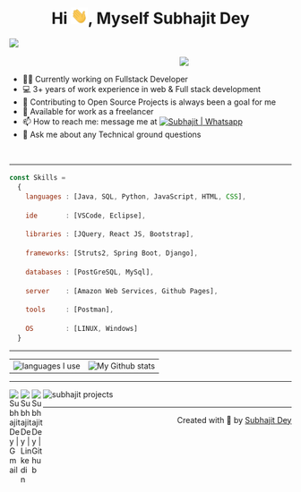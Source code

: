 <h1 align="center">Hi <img src="https://raw.githubusercontent.com/ABSphreak/ABSphreak/master/gifs/Hi.gif" width="30px">, Myself Subhajit Dey</h1>
<img src="https://user-images.githubusercontent.com/73097560/115834477-dbab4500-a447-11eb-908a-139a6edaec5c.gif">

<picture> <img align="right" src="https://github.com/7oSkaaa/7oSkaaa/blob/main/Images/Right_Side.gif?raw=true" width = 200px></picture>

<br />

- 👨‍💻 Currently working on Fullstack Developer
- 💻 3+ years of work experience in web & Full stack development
- 🌱 Contributing to Open Source Projects is always been a goal for me
- 🔭 Available for work as a freelancer
- 📫 How to reach me: message me at <a href="https://wa.me/919830407193" target="_new">
    <img alt="Subhajit | Whatsapp" width="15px" src="https://www.vectorlogo.zone/logos/whatsapp/whatsapp-icon.svg" />
  </a>
- 💬 Ask me about any Technical ground questions

<br />

---

```js
const Skills = 
  {
    languages : [Java, SQL, Python, JavaScript, HTML, CSS],

    ide       : [VSCode, Eclipse],

    libraries : [JQuery, React JS, Bootstrap],

    frameworks: [Struts2, Spring Boot, Django],

    databases : [PostGreSQL, MySql],

    server    : [Amazon Web Services, Github Pages],

    tools     : [Postman],
    
    OS        : [LINUX, Windows]
  }
```

---

<table border=0>
<tr>
<td>
<img align="center" border-radius="40px" width="500px" height="200px" src="https://github-readme-stats.vercel.app/api/top-langs?username=subhajit-projects&show_icons=true&locale=en&layout=compact&theme=react" alt="languages I use" />
</td>
<td>
<img alt="My Github stats" align="center" border-radius="40px" width="800px" height="200px" src="https://github-readme-stats.vercel.app/api?username=subhajit-projects&count_private=true&show_icons=true&hide_border=true&theme=react" href="https://github.com/=subhajit-projects"/>
</td>
</tr>
</table>

---

<!-- <h4> Connect with me🤝: <h4> -->
<img src="https://komarev.com/ghpvc/?username=subhajit-projects&label=Profile%20views&color=000000&style=flat" alt="subhajit projects" />
  </hr>
  <a href="mailto:subhajitdey.5198@gmail.com">
    <img align="left" alt="Subhajit Dey | Gmail" width="20px" src="https://www.vectorlogo.zone/logos/gmail/gmail-icon.svg" />
  </a>
  <a href="https://www.linkedin.com/in/subhajit-dey-kolkata/">
   <img align="left" alt="Subhajit Dey | Linkedin" width="20px" src="https://www.vectorlogo.zone/logos/linkedin/linkedin-tile.svg" />
  </a>
   <a href="https://github.com/subhajit-projects">
    <img align="left" alt="Subhajit Dey | Github" width="20px" src="https://www.vectorlogo.zone/logos/github/github-tile.svg" />
  </a>
  <!-- <a href="https://www.instagram.com/_21omp/">
    <img align="left" alt="Subhajit Dey | Facebook" width="24px" src="https://www.vectorlogo.zone/logos/facebook/facebook-icon.svg" />
  </a>
  <a href="https://www.instagram.com/_21omp/">
    <img align="left" alt="Subhajit Dey | Instagram" width="24px" src="https://www.vectorlogo.zone/logos/instagram/instagram-icon.svg" />
  </a> -->
<!--   <a href="https://portfoliobyom.netlify.app/">
    <img align="left" alt="Om Patel | Portfolio" width="26px" src="https://www.svgrepo.com/show/474386/internet.svg" />
  </a> -->
  <br>

---
  
<div> <!--<img src="https://komarev.com/ghpvc/?username=subhajit-projects&label=Profile%20views&color=0e75b6&style=flat" alt="subhajit projects" /> https://github.com/omunite215 --> <div align="right" >Created with 🧡 by <a href="https://github.com/subhajit-projects">Subhajit Dey</a></div></div>
<!-- <p align="right" > <img src="https://komarev.com/ghpvc/?username=subhajit-projects&label=Profile%20views&color=0e75b6&style=flat" alt="subhajit projects" /> </p> -->

<!--
**subhajit-projects/subhajit-projects** is a ✨ _special_ ✨ repository because its `README.md` (this file) appears on your GitHub profile.

Here are some ideas to get you started:

- 🔭 I’m currently working on ...
- 🌱 I’m currently learning ...
- 👯 I’m looking to collaborate on ...
- 🤔 I’m looking for help with ...
- 💬 Ask me about ...
- 📫 How to reach me: ...
- 😄 Pronouns: ...
- ⚡ Fun fact: ...

- 🔭 I’m looking for a freelance project
-->

<!-- https://github.com/Zhenye-Na -->
